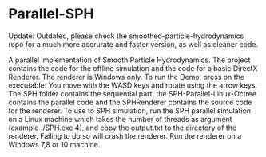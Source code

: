 # Parallel-SPH
Update: Outdated, please check the smoothed-particle-hydrodynamics repo for a much more accrurate and faster version, as well as cleaner code.

A parallel implementation of Smooth Particle Hydrodynamics.
The project contains the code for the offline simulation and the code for a basic DirectX Renderer. The renderer is Windows only.
To run the Demo, press on the executable: You move with the WASD keys and rotate using the arrow keys.
The SPH folder contains the sequential part, the SPH-Parallel-Linux-Octree contains the parallel code and the SPHRenderer contains the source code for the renderer.
To use to SPH simulation, run the SPH parallel simulation on a Linux machine which takes the number of threads as argument (example ./SPH.exe 4), and copy the output.txt to the directory of the renderer. Failing to do so will crash the renderer. Run the renderer on a Windows 7,8 or 10 machine.
